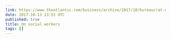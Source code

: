 ```yaml
---
link: https://www.theatlantic.com/business/archive/2017/10/bureaucrat-welfare-zacka/542547/
date: 2017-10-13 13:53 UTC
published: true
title: On social workers
tags: []
---
```



